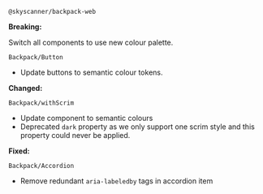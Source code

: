 `@skyscanner/backpack-web`

  **Breaking:**

  Switch all components to use new colour palette. <br />
  
  `Backpack/Button`
  - Update buttons to semantic colour tokens.
    
  **Changed:**

  `Backpack/withScrim`
  - Update component to semantic colours
  - Deprecated `dark` property as we only support one scrim style and this property could never be applied.

  **Fixed:**

  `Backpack/Accordion`
  - Remove redundant `aria-labeledby` tags in accordion item
